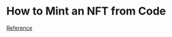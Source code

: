 # How to Mint an NFT from Code
[Reference](https://docs.alchemy.com/docs/how-to-mint-an-nft-from-code)

